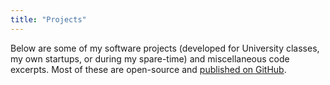 ```yaml
---
title: "Projects"
---
```


Below are some of my software projects (developed for University classes, my
own startups, or during my spare-time) and miscellaneous code excerpts. Most of
these are open-source and [published on GitHub](https://github.com/edduarte).
